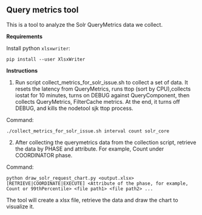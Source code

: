 ## Query metrics tool

This is a tool to analyze the Solr QueryMetrics data we collect. 

**Requirements**

Install python `xlsxwriter`: 

```
pip install --user XlsxWriter
```

**Instructions**

1. Run script collect_metrics_for_solr_issue.sh to collect a set of data. It resets the latency from QueryMetrics, runs ttop (sort by CPU),collects iostat for 10 minutes, turns on DEBUG against QueryComponent, then collects QueryMetrics, FilterCache metrics. At the end, it turns off DEBUG, and kills the nodetool sjk ttop process.

Command:

```
./collect_metrics_for_solr_issue.sh interval count solr_core
```
  
2. After collecting the querymetrics data from the collection script, retrieve the data by PHASE and attribute. For example, Count under COORDINATOR phase.

Command:

```
python draw_solr_request_chart.py <output.xlsx> [RETRIEVE|COORDINATE|EXECUTE] <Attribute of the phase, for example, Count or 99thPercentile> <file path1> <file path2> ...
```  

The tool will create a xlsx file, retrieve the data and draw the chart to visualize it. 
